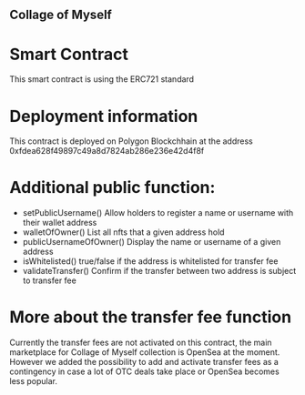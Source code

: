 ## Collage of Myself

# Smart Contract

This smart contract is using the ERC721 standard

# Deployment information

This contract is deployed on Polygon Blockchhain at the address 0xfdea628f49897c49a8d7824ab286e236e42d4f8f

# Additional public function:

- setPublicUsername() Allow holders to register a name or username with their wallet address
- walletOfOwner() List all nfts that a given address hold
- publicUsernameOfOwner() Display the name or username of a given address
- isWhitelisted() true/false if the address is whitelisted for transfer fee
- validateTransfer() Confirm if the transfer between two address is subject to transfer fee

# More about the transfer fee function

Currently the transfer fees are not activated on this contract, the main marketplace for Collage of Myself collection is OpenSea at the moment. 
However we added the possibility to add and activate transfer fees as a contingency in case a lot of OTC deals take place or OpenSea becomes less popular.

